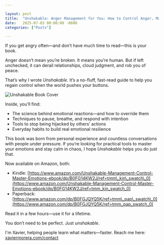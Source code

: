 ```yaml
---

layout: post
title:  "Unshakable: Anger Management for You: How to Control Anger, Master Emotions, and Stay Calm in Chaos"
date:   2025-07-03 00:00:00 -0600
categories: ["Posts"]

---
```


If you get angry often—and don’t have much time to read—this is your book.

Anger doesn’t mean you’re broken. It means you’re human. But if left unchecked, it can derail relationships, cloud judgment, and rob you of peace.

That’s why I wrote *Unshakable*. It’s a no-fluff, fast-read guide to help you regain control when the world pushes your buttons.

![Unshakable Book Cover](/images/2025/unshakable.png)

Inside, you’ll find:

* The science behind emotional reactions—and how to override them
* Techniques to pause, breathe, and respond with intention
* Tools to stop being hijacked by others’ actions
* Everyday habits to build real emotional resilience

This book was born from personal experience and countless conversations with people under pressure. If you’re looking for practical tools to master your emotions and stay calm in chaos, I hope *Unshakable* helps you do just that.

Now available on Amazon, both:

* Kindle: [https://www.amazon.com/Unshakable-Management-Control-Master-Emotions-ebook/dp/B0FG14KW2J/ref=tmm\_kin\_swatch\_0](https://www.amazon.com/Unshakable-Management-Control-Master-Emotions-ebook/dp/B0FG14KW2J/ref=tmm_kin_swatch_0)
* Paperback: [https://www.amazon.com/dp/B0FGJQYQ5K/ref=tmm\_pap\_swatch\_0](https://www.amazon.com/dp/B0FGJQYQ5K/ref=tmm_pap_swatch_0)

Read it in a few hours—use it for a lifetime.

You don’t need to be perfect. Just *unshakable*.

I'm Xavier, helping people learn what matters—faster. Reach me here: [xaviermorera.com/contact](https://xaviermorera.com/contact?utm_source=xaviermorera&utm_medium=blog&utm_campaign=learn_faster)
